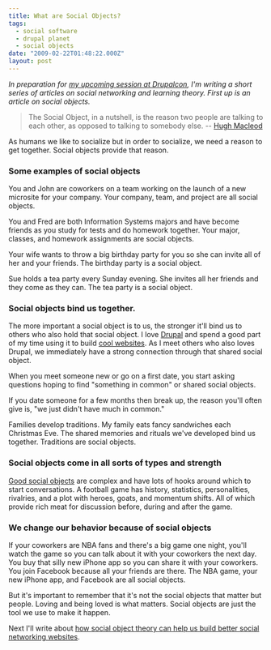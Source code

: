```yaml
---
title: What are Social Objects?
tags:
  - social software
  - drupal planet
  - social objects
date: "2009-02-22T01:48:22.000Z"
layout: post
---
```


*In preparation for [my upcoming session at Drupalcon][0], I'm writing a short series of articles on social networking and learning theory. First up is an article on social objects.*

>The Social Object, in a nutshell, is the reason two people are talking to each other, as opposed to talking to somebody else.
-- [Hugh Macleod][1]

As humans we like to socialize but in order to socialize, we need a reason to get together. Social objects provide that reason.

### Some examples of social objects

 You and John are coworkers on a team working on the launch of a new microsite for your company. Your company, team, and project are all social objects.

You and Fred are both Information Systems majors and have become friends as you study for tests and do homework together. Your major, classes, and homework assignments are social objects.

Your wife wants to throw a big birthday party for you so she can invite all of her and your friends. The birthday party is a social object.

Sue holds a tea party every Sunday evening. She invites all her friends and they come as they can. The tea party is a social object.

### Social objects bind us together.
The more important a social object is to us, the stronger it'll bind us to others who also hold that social object. I love [Drupal][2] and spend a good part of my time using it to build [cool websites][3]. As I meet others who also loves Drupal, we immediately have a strong connection through that shared social object.

When you meet someone new or go on a first date, you start asking questions hoping to find "something in common" or shared social objects.

If you date someone for a few months then break up, the reason you'll often give is, "we just didn't have much in common."

Families develop traditions. My family eats fancy sandwiches each Christmas Eve. The shared memories and rituals we've developed bind us together. Traditions are social objects.

### Social objects come in all sorts of types and strength
[Good social objects][4] are complex and have lots of hooks around which to start conversations. A football game has history, statistics, personalities, rivalries, and a plot with heroes, goats, and momentum shifts. All of which provide rich meat for discussion before, during and after the game.

### We change our behavior because of social objects
If your coworkers are NBA fans and there's a big game one night, you'll watch the game so you can talk about it with your coworkers the next day. You buy that silly new iPhone app so you can share it with your coworkers. You join Facebook because all your friends are there. The NBA game, your new iPhone app, and Facebook are all social objects.

But it's important to remember that it's not the social objects that matter but people. Loving and being loved is what matters. Social objects are just the tool we use to make it happen.

Next I'll write about [how social object theory can help us build better social networking websites][5].


[0]: http://dc2009.drupalcon.org/session/building-advanced-social-networks-large-us-university.html
[1]: http://www.gapingvoid.com/Moveable_Type/archives/004390.html
[2]: http://drupal.org
[3]: https://island.byu.edu
[4]: http://www.zengestrom.com/blog/2007/08/what-makes-a-go.html
[5]: /how-design-social-networking-site-using-social-objects
